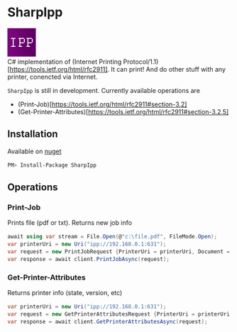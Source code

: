 # SharpIpp
![SharpIpp Icon][SharpIpp.icon]
</br>
C# implementation of (Internet Printing Protocol/1.1)[https://tools.ietf.org/html/rfc2911]. It can print! And do other stuff with any printer, conencted via Internet.

`SharpIpp` is still in development. Currently available operations are
* (Print-Job)[https://tools.ietf.org/html/rfc2911#section-3.2]
* (Get-Printer-Attributes)[https://tools.ietf.org/html/rfc2911#section-3.2.5]

## Installation
Available on [nuget][SharpIpp.nuget]
```bash
PM> Install-Package SharpIpp
```

## Operations

### Print-Job
Prints file (pdf or txt). Returns new job info
```csharp
await using var stream = File.Open(@"c:\file.pdf", FileMode.Open);
var printerUri = new Uri("ipp://192.168.0.1:631");
var request = new PrintJobRequest {PrinterUri = printerUri, Document = stream };
var response = await client.PrintJobAsync(request);
```

### Get-Printer-Attributes
Returns printer info (state, version, etc)
```csharp
var printerUri = new Uri("ipp://192.168.0.1:631");
var request = new GetPrinterAttributesRequest {PrinterUri = printerUri };
var response = await client.GetPrinterAttributesAsync(request);
```

[SharpIpp.icon]: ipp64.png "SharpIpp Icon"
[SharpIpp.nuget]: https://www.nuget.org/packages/SharpIpp